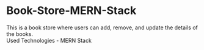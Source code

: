 # Book-Store-MERN-Stack
This is a book store where users can add, remove, and update the details of the books.<br />
Used Technologies - MERN Stack
